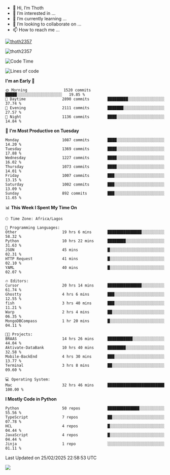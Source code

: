<!---
thoth2357/thoth2357 is a ✨ special ✨ repository because its `README.md` (this file) appears on your GitHub profile.
You can click the Preview link to take a look at your changes.
--->

- 👋 Hi, I’m Thoth
- 👀 I’m interested in ...
- 🌱 I’m currently learning ...
- 💞️ I’m looking to collaborate on ...
- 📫 How to reach me ...


<p align="left"> <a href="https://github.com/ryo-ma/github-profile-trophy"><img src="https://github-profile-trophy.vercel.app/?username=thoth2357&theme=gruvbox&no-bg=true&no-frame=false&title=MultiLanguage,Commits,Repositories,Stars,Followers,PullRequest,Reviews,Issues" alt="thoth2357" /></a> </p>

<p align="left"> <img src="https://komarev.com/ghpvc/?username=thoth2357&label=Profile%20views&color=0e75b6&style=flat" alt="thoth2357" /> </p>

<!--START_SECTION:waka-->
![Code Time](http://img.shields.io/badge/Code%20Time-3%2C256%20hrs%2038%20mins-blue)

![Lines of code](https://img.shields.io/badge/From%20Hello%20World%20I%27ve%20Written-30.9%20million%20lines%20of%20code-blue)

**I'm an Early 🐤** 

```text
🌞 Morning                1520 commits        █████░░░░░░░░░░░░░░░░░░░░   19.85 % 
🌆 Daytime                2890 commits        █████████░░░░░░░░░░░░░░░░   37.74 % 
🌃 Evening                2111 commits        ███████░░░░░░░░░░░░░░░░░░   27.57 % 
🌙 Night                  1136 commits        ████░░░░░░░░░░░░░░░░░░░░░   14.84 % 
```
📅 **I'm Most Productive on Tuesday** 

```text
Monday                   1087 commits        ████░░░░░░░░░░░░░░░░░░░░░   14.20 % 
Tuesday                  1369 commits        ████░░░░░░░░░░░░░░░░░░░░░   17.88 % 
Wednesday                1227 commits        ████░░░░░░░░░░░░░░░░░░░░░   16.02 % 
Thursday                 1073 commits        ████░░░░░░░░░░░░░░░░░░░░░   14.01 % 
Friday                   1007 commits        ███░░░░░░░░░░░░░░░░░░░░░░   13.15 % 
Saturday                 1002 commits        ███░░░░░░░░░░░░░░░░░░░░░░   13.09 % 
Sunday                   892 commits         ███░░░░░░░░░░░░░░░░░░░░░░   11.65 % 
```


📊 **This Week I Spent My Time On** 

```text
🕑︎ Time Zone: Africa/Lagos

💬 Programming Languages: 
Other                    19 hrs 6 mins       ███████████████░░░░░░░░░░   58.32 % 
Python                   10 hrs 22 mins      ████████░░░░░░░░░░░░░░░░░   31.63 % 
JSON                     45 mins             █░░░░░░░░░░░░░░░░░░░░░░░░   02.31 % 
HTTP Request             41 mins             █░░░░░░░░░░░░░░░░░░░░░░░░   02.10 % 
YAML                     40 mins             █░░░░░░░░░░░░░░░░░░░░░░░░   02.07 % 

🔥 Editors: 
Cursor                   20 hrs 14 mins      ███████████████░░░░░░░░░░   61.74 % 
Ghostty                  4 hrs 6 mins        ███░░░░░░░░░░░░░░░░░░░░░░   12.55 % 
fish                     3 hrs 40 mins       ███░░░░░░░░░░░░░░░░░░░░░░   11.21 % 
Warp                     2 hrs 4 mins        ██░░░░░░░░░░░░░░░░░░░░░░░   06.35 % 
MongoDBCompass           1 hr 20 mins        █░░░░░░░░░░░░░░░░░░░░░░░░   04.11 % 

🐱‍💻 Projects: 
BRAAS                    14 hrs 26 mins      ███████████░░░░░░░░░░░░░░   44.04 % 
Aktivate-DataBank        10 hrs 40 mins      ████████░░░░░░░░░░░░░░░░░   32.58 % 
Mobile-BackEnd           4 hrs 30 mins       ███░░░░░░░░░░░░░░░░░░░░░░   13.77 % 
Terminal                 3 hrs 8 mins        ██░░░░░░░░░░░░░░░░░░░░░░░   09.60 % 

💻 Operating System: 
Mac                      32 hrs 46 mins      █████████████████████████   100.00 % 
```

**I Mostly Code in Python** 

```text
Python                   50 repos            ██████████████░░░░░░░░░░░   55.56 % 
TypeScript               7 repos             ██░░░░░░░░░░░░░░░░░░░░░░░   07.78 % 
HCL                      4 repos             █░░░░░░░░░░░░░░░░░░░░░░░░   04.44 % 
JavaScript               4 repos             █░░░░░░░░░░░░░░░░░░░░░░░░   04.44 % 
Jinja                    1 repo              ░░░░░░░░░░░░░░░░░░░░░░░░░   01.11 % 
```




 Last Updated on 25/02/2025 22:58:53 UTC
<!--END_SECTION:waka-->
<!--![](http://github-profile-summary-cards.vercel.app/api/cards/profile-details?username=thoth2357&theme=2077)

![](http://github-profile-summary-cards.vercel.app/api/cards/stats?username=thoth2357&theme=2077)![](http://github-profile-summary-cards.vercel.app/api/cards/productive-time?username=thoth2357&theme=2077&utcOffset=8) -->
<img src="https://t.bkit.co/w_6789c39040b80.gif" />
